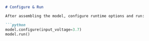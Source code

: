 ```markdown
# Configure & Run

After assembling the model, configure runtime options and run:

```python
model.configure(input_voltage=3.7)
model.run()
